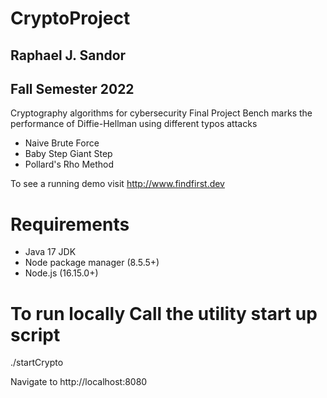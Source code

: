# CryptoProject
## Raphael J. Sandor 
## Fall Semester 2022
Cryptography algorithms for cybersecurity Final Project
Bench marks the performance of Diffie-Hellman using different typos attacks
- Naive Brute Force
- Baby Step Giant Step
- Pollard's Rho Method

To see a running demo visit 
http://www.findfirst.dev

# Requirements 

- Java 17 JDK
- Node package manager (8.5.5+)
- Node.js (16.15.0+)

# To run locally Call the utility start up script
./startCrypto 

Navigate to http://localhost:8080
